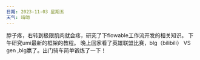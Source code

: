 ```yaml
---
日期: 2023-11-03 星期五
天气: 晴朗
---
```

脖子疼，右转到极限肌肉就会疼，研究了下flowable工作流开发的相关知识。
下午研究umi最新的框架的教程。
晚上回家看了英雄联盟比赛，blg（bilibili） VS gen ,blg赢了。出门骑车简单锻炼了一下！



